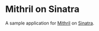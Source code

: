 # Mithril on Sinatra

A sample application for [Mithril][] on [Sinatra][].

[Mithril]: https://lhorie.github.io/mithril/
[Sinatra]: http://www.sinatrarb.com/
